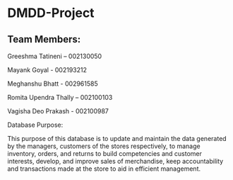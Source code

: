# DMDD-Project

## Team Members:

Greeshma Tatineni – 002130050

Mayank Goyal - 002193212

Meghanshu Bhatt - 002961585

Romita Upendra Thally – 002100103

Vagisha Deo Prakash - 002100987


Database Purpose:

This purpose of this database is to update and maintain the data generated by the managers, customers of the stores respectively, to manage inventory, orders, and returns to build competencies and customer interests, develop, and improve sales of merchandise, keep accountability and transactions made at the store to aid in efficient management.



